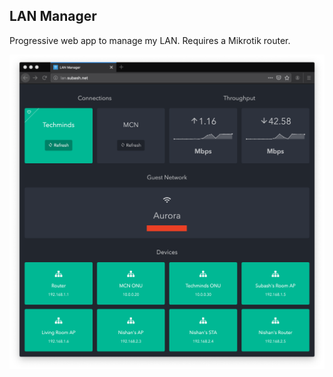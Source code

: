 ## LAN Manager
Progressive web app to manage my LAN. Requires a Mikrotik router.

![Screenshot](screenshot.png)
